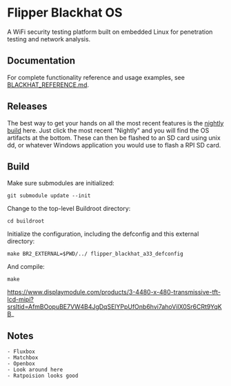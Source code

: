 # Flipper Blackhat OS

A WiFi security testing platform built on embedded Linux for penetration testing and network analysis.

## Documentation

For complete functionality reference and usage examples, see [BLACKHAT_REFERENCE.md](BLACKHAT_REFERENCE.md).

## Releases
The best way to get your hands on all the most recent features is the [nightly build](https://github.com/o7-machinehum/flipper-blackhat-os/actions) here. Just click the most recent "Nightly" and you will find the OS artifacts at the bottom. These can then be flashed to an SD card using unix dd, or whatever Windows application you would use to flash a RPI SD card.

## Build
Make sure submodules are initialized:

	git submodule update --init

Change to the top-level Buildroot directory:

	cd buildroot

Initialize the configuration, including the defconfig and this external directory:

	make BR2_EXTERNAL=$PWD/../ flipper_blackhat_a33_defconfig

And compile:

	make

https://www.displaymodule.com/products/3-4480-x-480-transmissive-tft-lcd-mipi?srsltid=AfmBOopuBE7VW4B4JgDqSElYPpUfOnb6hvi7ahoVilX0Sr6CRt9YqKB_

## Notes
    - Fluxbox
    - Matchbox
    - Openbox
    - Look around here
    - Ratpoision looks good

